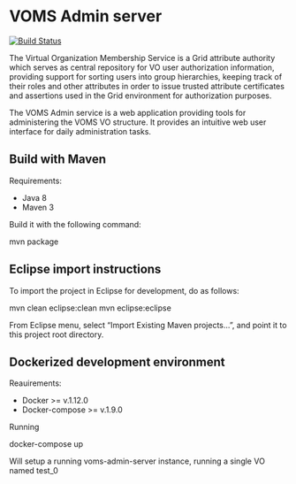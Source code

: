 # VOMS Admin server

[![Build Status](https://travis-ci.org/italiangrid/voms-admin-server.svg?branch=develop)](https://travis-ci.org/italiangrid/voms-admin-server)

The Virtual Organization Membership Service is a Grid attribute authority which
serves as central repository for VO user authorization information, providing
support for sorting users into group hierarchies, keeping track of their roles
and other attributes in order to issue trusted attribute certificates and
assertions used in the Grid environment for authorization purposes.

The VOMS Admin service is a web application providing tools for administering
the VOMS VO structure. It provides an intuitive web user interface for daily
administration tasks.

## Build with Maven

Requirements:

- Java 8
- Maven 3

Build it with the following command:

  mvn package

## Eclipse import instructions

To import the project in Eclipse for development, do as follows:

  mvn clean eclipse:clean
  mvn eclipse:eclipse

From Eclipse menu, select “Import Existing Maven projects...”, and
point it to this project root directory.

## Dockerized development environment

Reauirements:

- Docker >= v.1.12.0
- Docker-compose >= v.1.9.0

Running

  docker-compose up

Will setup a running voms-admin-server instance, running a single VO named test_0
